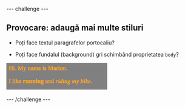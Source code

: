 \--- challenge \---

## Provocare: adaugă mai multe stiluri

+ Poți face textul paragrafelor portocaliu?

+ Poți face fundalul (background) gri schimbând proprietatea `body`?

![captură de ecran](images/birthday-more-style.png)

\--- /challenge \---